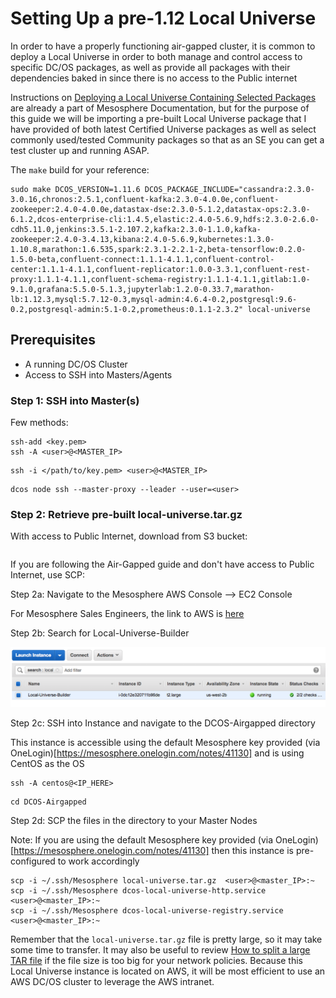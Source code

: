 # Setting Up a pre-1.12 Local Universe

In order to have a properly functioning air-gapped cluster, it is common to deploy a Local Universe in order to both manage and control access to specific DC/OS packages, as well as provide all packages with their dependencies baked in since there is no access to the Public internet

Instructions on [Deploying a Local Universe Containing Selected Packages](https://docs.mesosphere.com/1.11/administering-clusters/deploying-a-local-dcos-universe/#deploying-a-local-universe-containing-selected-packages) are already a part of Mesosphere Documentation, but for the purpose of this guide we will be importing a pre-built Local Universe package that I have provided of both latest Certified Universe packages as well as select commonly used/tested Community packages so that as an SE you can get a test cluster up and running ASAP.

The `make` build for your reference:
```
sudo make DCOS_VERSION=1.11.6 DCOS_PACKAGE_INCLUDE="cassandra:2.3.0-3.0.16,chronos:2.5.1,confluent-kafka:2.3.0-4.0.0e,confluent-zookeeper:2.4.0-4.0.0e,datastax-dse:2.3.0-5.1.2,datastax-ops:2.3.0-6.1.2,dcos-enterprise-cli:1.4.5,elastic:2.4.0-5.6.9,hdfs:2.3.0-2.6.0-cdh5.11.0,jenkins:3.5.1-2.107.2,kafka:2.3.0-1.1.0,kafka-zookeeper:2.4.0-3.4.13,kibana:2.4.0-5.6.9,kubernetes:1.3.0-1.10.8,marathon:1.6.535,spark:2.3.1-2.2.1-2,beta-tensorflow:0.2.0-1.5.0-beta,confluent-connect:1.1.1-4.1.1,confluent-control-center:1.1.1-4.1.1,confluent-replicator:1.0.0-3.3.1,confluent-rest-proxy:1.1.1-4.1.1,confluent-schema-registry:1.1.1-4.1.1,gitlab:1.0-9.1.0,grafana:5.5.0-5.1.3,jupyterlab:1.2.0-0.33.7,marathon-lb:1.12.3,mysql:5.7.12-0.3,mysql-admin:4.6.4-0.2,postgresql:9.6-0.2,postgresql-admin:5.1-0.2,prometheus:0.1.1-2.3.2" local-universe
```

## Prerequisites
- A running DC/OS Cluster
- Access to SSH into Masters/Agents

### Step 1: SSH into Master(s)

Few methods:
```
ssh-add <key.pem>
ssh -A <user>@<MASTER_IP>
```

```
ssh -i </path/to/key.pem> <user>@<MASTER_IP>
```

```
dcos node ssh --master-proxy --leader --user=<user>
```

### Step 2: Retrieve pre-built local-universe.tar.gz

With access to Public Internet, download from S3 bucket:

```
```

If you are following the Air-Gapped guide and don't have access to Public Internet, use SCP:

Step 2a: Navigate to the Mesosphere AWS Console --> EC2 Console

For Mesosphere Sales Engineers, the link to AWS is [here](https://aws.mesosphere.com/awsconsole)

Step 2b: Search for Local-Universe-Builder

![](https://github.com/ably77/DCOS-Airgapped/blob/master/resources/LocalU-step2b.png)

Step 2c: SSH into Instance and navigate to the DCOS-Airgapped directory

This instance is accessible using the default Mesosphere key provided (via OneLogin)[https://mesosphere.onelogin.com/notes/41130] and is using CentOS as the OS

```
ssh -A centos@<IP_HERE>
```

```
cd DCOS-Airgapped
```

Step 2d: SCP the files in the directory to your Master Nodes

Note: If you are using the default Mesosphere key provided (via OneLogin)[https://mesosphere.onelogin.com/notes/41130] then this instance is pre-configured to work accordingly

```
scp -i ~/.ssh/Mesosphere local-universe.tar.gz  <user>@<master_IP>:~
scp -i ~/.ssh/Mesosphere dcos-local-universe-http.service  <user>@<master_IP>:~
scp -i ~/.ssh/Mesosphere dcos-local-universe-registry.service  <user>@<master_IP>:~
```

Remember that the `local-universe.tar.gz` file is pretty large, so it may take some time to transfer. It may also be useful to review [How to split a large TAR file](https://www.tecmint.com/split-large-tar-into-multiple-files-of-certain-size/) if the file size is too big for your network policies. Because this Local Universe instance is located on AWS, it will be most efficient to use an AWS DC/OS cluster to leverage the AWS intranet.
